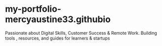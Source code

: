 # my-portfolio-mercyaustine33.githubio
Passionate about Digital Skills, Customer Success &amp; Remote Work. Building tools , resources, and guides for learners &amp; startups
